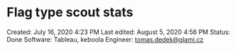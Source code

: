 # Flag type scout stats

Created: July 16, 2020 4:23 PM
Last edited: August 5, 2020 4:56 PM
Status: Done
Software: Tableau, keboola
Engineer: tomas.dedek@glami.cz